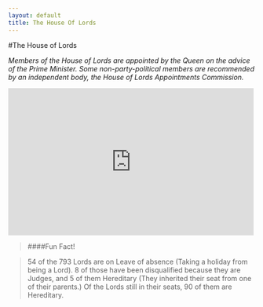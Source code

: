 ```yaml
---
layout: default
title: The House Of Lords
---
```



#The House of Lords

*Members of the House of Lords are appointed by the Queen on the advice of the Prime Minister. Some non-party-political members are recommended by an independent body, the House of Lords Appointments Commission.*

<embed src="http://www.youtube.com/watch?v=-U0LhurGWOc"  height="300px" width="500px" />

>####Fun Fact!

  >54 of the 793 Lords are on Leave of absence (Taking a holiday from being a Lord). 8 of those have been disqualified because they are Judges, and 5 of them Hereditary (They inherited their seat from one of their parents.)
  Of the Lords still in their seats, 90 of them are Hereditary.

